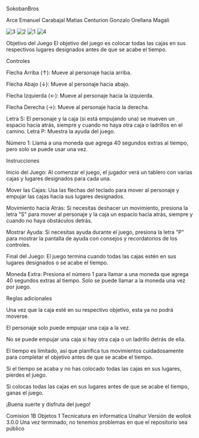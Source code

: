 SokobanBros

Arce Emanuel
Carabajal Matias
Centurion Gonzalo
Orellana Magali



![3](https://github.com/obj1-unahur-2024s1/TPGameIntegrador-los-magios-wollokeros-3/assets/165811875/cd0578de-a85e-4d4d-8fc0-d8013e095912) ![2](https://github.com/obj1-unahur-2024s1/TPGameIntegrador-los-magios-wollokeros-3/assets/165811875/e4fc9412-44f1-4d67-b086-8f440658aa7e)
![1](https://github.com/obj1-unahur-2024s1/TPGameIntegrador-los-magios-wollokeros-3/assets/165811875/28f7de74-0561-4ffa-9c4c-78238cfa0d93) ![4](https://github.com/obj1-unahur-2024s1/TPGameIntegrador-los-magios-wollokeros-3/assets/165811875/1b24052c-7e06-442c-bd71-58b0da2295c7)

Objetivo del Juego
El objetivo del juego es colocar todas las cajas en sus respectivos lugares designados antes de que se acabe el tiempo.

Controles

Flecha Arriba (↑): Mueve al personaje hacia arriba.

Flecha Abajo (↓): Mueve al personaje hacia abajo.

Flecha Izquierda (←): Mueve al personaje hacia la izquierda.

Flecha Derecha (→): Mueve al personaje hacia la derecha.

Letra S: El personaje y la caja (si está empujando una) se mueven un espacio hacia atrás, siempre y cuando no haya otra caja o ladrillos en el camino.
Letra P: Muestra la ayuda del juego.

Número 1: Llama a una moneda que agrega 40 segundos extras al tiempo, pero solo se puede usar una vez.


Instrucciones

Inicio del Juego: Al comenzar el juego, el jugador verá un tablero con varias cajas y lugares designados para cada una.

Mover las Cajas: Usa las flechas del teclado para mover al personaje y empujar las cajas hacia sus lugares designados.

Movimiento hacia Atrás: Si necesitas deshacer un movimiento, presiona la letra "S" para mover al personaje y la caja un espacio hacia atrás, siempre y cuando no haya obstáculos detrás.

Mostrar Ayuda: Si necesitas ayuda durante el juego, presiona la letra "P" para mostrar la pantalla de ayuda con consejos y recordatorios de los controles.

Final del Juego: El juego termina cuando todas las cajas estén en sus lugares designados o se acabe el tiempo.

Moneda Extra: Presiona el número 1 para llamar a una moneda que agrega 40 segundos extras al tiempo. Solo se puede llamar a la moneda una vez por juego.


Reglas adicionales

Una vez que la caja esté en su respectivo objetivo, esta ya no podrá moverse.

El personaje solo puede empujar una caja a la vez.

No se puede empujar una caja si hay otra caja o un ladrillo detrás de ella.

El tiempo es limitado, así que planifica tus movimientos cuidadosamente para completar el objetivo antes de que se acabe el tiempo.

Si el tiempo se acaba y no has colocado todas las cajas en sus lugares, pierdes el juego.

Si colocas todas las cajas en sus lugares antes de que se acabe el tiempo, ganas el juego.

¡Buena suerte y disfruta del juego!



Comision 1B Objetos 1 Tecnicatura en informatica Unahur
Versión de wollok 3.0.0
Una vez terminado, no tenemos problemas en que el repositorio sea público
